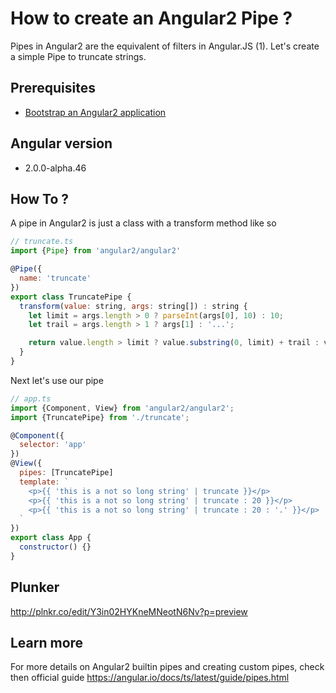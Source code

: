 # How to create an Angular2 Pipe ?

Pipes in Angular2 are the equivalent of filters in Angular.JS (1). Let's create a simple Pipe to truncate strings.

## Prerequisites

 * [Bootstrap an Angular2 application](bootstrap.md)

## Angular version

- 2.0.0-alpha.46

## How To ?

A pipe in Angular2 is just a class with a transform method like so

```javascript
// truncate.ts
import {Pipe} from 'angular2/angular2'

@Pipe({
  name: 'truncate'
})
export class TruncatePipe {
  transform(value: string, args: string[]) : string {
    let limit = args.length > 0 ? parseInt(args[0], 10) : 10;
    let trail = args.length > 1 ? args[1] : '...';

    return value.length > limit ? value.substring(0, limit) + trail : value;
  }
}
```

Next let's use our pipe

```javascript
// app.ts
import {Component, View} from 'angular2/angular2';
import {TruncatePipe} from './truncate';

@Component({
  selector: 'app'
})
@View({
  pipes: [TruncatePipe]
  template: `
    <p>{{ 'this is a not so long string' | truncate }}</p>
    <p>{{ 'this is a not so long string' | truncate : 20 }}</p>
    <p>{{ 'this is a not so long string' | truncate : 20 : '.' }}</p>
  `
})
export class App {
  constructor() {}
}
```

## Plunker

http://plnkr.co/edit/Y3in02HYKneMNeotN6Nv?p=preview

## Learn more

For more details on Angular2 builtin pipes and creating custom pipes, check then official guide https://angular.io/docs/ts/latest/guide/pipes.html
